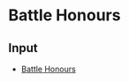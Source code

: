# Battle Honours


## Input

* [Battle Honours](https://tigersmuseum.github.io/history/battle-honours/)

